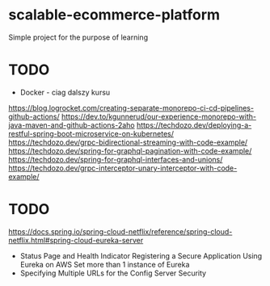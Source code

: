 # scalable-ecommerce-platform
Simple project for the purpose of learning

# TODO
- Docker - ciag dalszy kursu

https://blog.logrocket.com/creating-separate-monorepo-ci-cd-pipelines-github-actions/
https://dev.to/kgunnerud/our-experience-monorepo-with-java-maven-and-github-actions-2aho
https://techdozo.dev/deploying-a-restful-spring-boot-microservice-on-kubernetes/
https://techdozo.dev/grpc-bidirectional-streaming-with-code-example/
https://techdozo.dev/spring-for-graphql-pagination-with-code-example/
https://techdozo.dev/spring-for-graphql-interfaces-and-unions/
https://techdozo.dev/grpc-interceptor-unary-interceptor-with-code-example/


# TODO
https://docs.spring.io/spring-cloud-netflix/reference/spring-cloud-netflix.html#spring-cloud-eureka-server

- Status Page and Health Indicator
  Registering a Secure Application
  Using Eureka on AWS
  Set more than 1 instance of Eureka
- Specifying Multiple URLs for the Config Server 
  Security
